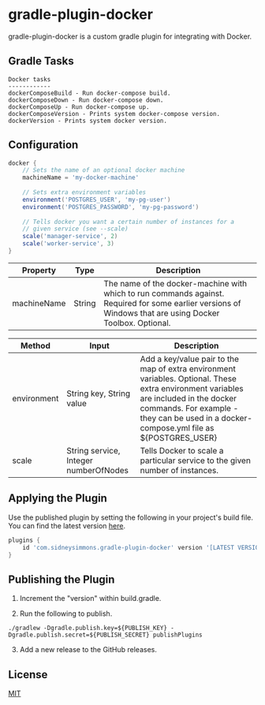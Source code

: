 # gradle-plugin-docker

gradle-plugin-docker is a custom gradle plugin for integrating with Docker.

## Gradle Tasks

```
Docker tasks
------------
dockerComposeBuild - Run docker-compose build.
dockerComposeDown - Run docker-compose down.
dockerComposeUp - Run docker-compose up.
dockerComposeVersion - Prints system docker-compose version.
dockerVersion - Prints system docker version.
```

## Configuration

``` gradle
docker {
    // Sets the name of an optional docker machine
    machineName = 'my-docker-machine'
    
    // Sets extra environment variables
    environment('POSTGRES_USER', 'my-pg-user')
    environment('POSTGRES_PASSWORD', 'my-pg-password')
    
    // Tells docker you want a certain number of instances for a
    // given service (see --scale)
    scale('manager-service', 2)
    scale('worker-service', 3)
}
```

| Property | Type | Description |
| --- | --- | --- |
| machineName | String | The name of the docker-machine with which to run commands against. Required for some earlier versions of Windows that are using Docker Toolbox. Optional. |

| Method | Input | Description |
| --- | --- | --- |
| environment | String key, String value | Add a key/value pair to the map of extra environment variables. Optional. These extra environment variables are included in the docker commands. For example - they can be used in a docker-compose.yml file as ${POSTGRES_USER} |
| scale | String service, Integer numberOfNodes | Tells Docker to scale a particular service to the given number of instances. |

## Applying the Plugin

Use the published plugin by setting the following in your project's build file.  You can find the latest version [here](https://plugins.gradle.org/plugin/com.sidneysimmons.gradle-plugin-docker).

``` gradle
plugins {
    id 'com.sidneysimmons.gradle-plugin-docker' version '[LATEST VERSION]'
}
```

## Publishing the Plugin

1. Increment the "version" within build.gradle.

2. Run the following to publish.

```
./gradlew -Dgradle.publish.key=${PUBLISH_KEY} -Dgradle.publish.secret=${PUBLISH_SECRET} publishPlugins
```

3. Add a new release to the GitHub releases.

## License
[MIT](https://choosealicense.com/licenses/mit/)